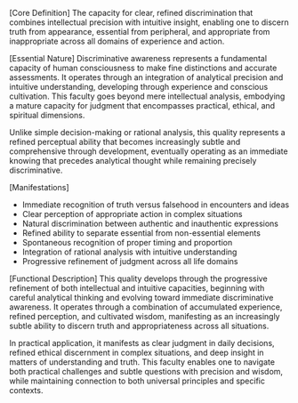 [Core Definition]
The capacity for clear, refined discrimination that combines intellectual precision with intuitive insight, enabling one to discern truth from appearance, essential from peripheral, and appropriate from inappropriate across all domains of experience and action.

[Essential Nature]
Discriminative awareness represents a fundamental capacity of human consciousness to make fine distinctions and accurate assessments. It operates through an integration of analytical precision and intuitive understanding, developing through experience and conscious cultivation. This faculty goes beyond mere intellectual analysis, embodying a mature capacity for judgment that encompasses practical, ethical, and spiritual dimensions.

Unlike simple decision-making or rational analysis, this quality represents a refined perceptual ability that becomes increasingly subtle and comprehensive through development, eventually operating as an immediate knowing that precedes analytical thought while remaining precisely discriminative.

[Manifestations]
- Immediate recognition of truth versus falsehood in encounters and ideas
- Clear perception of appropriate action in complex situations
- Natural discrimination between authentic and inauthentic expressions
- Refined ability to separate essential from non-essential elements
- Spontaneous recognition of proper timing and proportion
- Integration of rational analysis with intuitive understanding
- Progressive refinement of judgment across all life domains

[Functional Description]
This quality develops through the progressive refinement of both intellectual and intuitive capacities, beginning with careful analytical thinking and evolving toward immediate discriminative awareness. It operates through a combination of accumulated experience, refined perception, and cultivated wisdom, manifesting as an increasingly subtle ability to discern truth and appropriateness across all situations.

In practical application, it manifests as clear judgment in daily decisions, refined ethical discernment in complex situations, and deep insight in matters of understanding and truth. This faculty enables one to navigate both practical challenges and subtle questions with precision and wisdom, while maintaining connection to both universal principles and specific contexts.